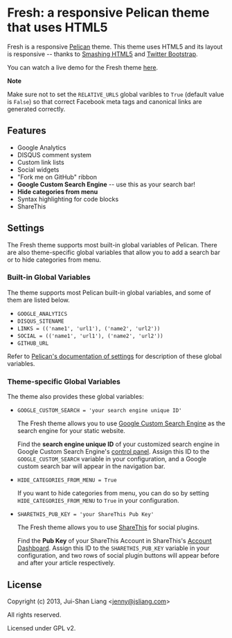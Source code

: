 # Fresh: a responsive Pelican theme that uses HTML5

Fresh is a responsive [Pelican](http://getpelican.com) theme.
This theme uses HTML5 and its layout is responsive -- thanks to [Smashing HTML5](http://coding.smashingmagazine.com/2009/08/04/designing-a-html-5-layout-from-scratch/) and [Twitter Bootstrap](http://twitter.github.com/bootstrap/).

You can watch a live demo for the Fresh theme [here](http://jsliang.com/pelican-fresh-demo/blog/).

**Note**

Make sure not to set the ``RELATIVE_URLS`` global varibles to `True` (default value is `False`) so that correct Facebook meta tags and canonical links are generated correctly.

## Features

*   Google Analytics
*   DISQUS comment system
*   Custom link lists
*   Social widgets
*   "Fork me on GitHub" ribbon
*   **Google Custom Search Engine** -- use this as your search bar!
*   **Hide categories from menu**
*   Syntax highlighting for code blocks
*   ShareThis

## Settings

The Fresh theme supports most built-in global variables of Pelican. There are also theme-specific global variables that allow you to add a search bar or to hide categories from menu.

### Built-in Global Variables

The theme supports most Pelican built-in global variables, and some of them are listed below.

*   `GOOGLE_ANALYTICS`
*   `DISQUS_SITENAME`
*   `LINKS = (('name1', 'url1'), ('name2', 'url2'))`
*   `SOCIAL = (('name1', 'url1'), ('name2', 'url2'))`
*   `GITHUB_URL`

Refer to [Pelican's documentation of settings](http://docs.getpelican.com/en/latest/settings.html) for description of these global variables.

### Theme-specific Global Variables

The theme also provides these global variables:

*   `GOOGLE_CUSTOM_SEARCH = 'your search engine unique ID'`

    The Fresh theme allows you to use [Google Custom Search Engine](http://www.google.com/cse/) as the search engine for your static website.

    Find the **search engine unique ID** of your customized search engine in Google Custom Search Engine's [control panel](http://www.google.com/cse/manage/all).
    Assign this ID to the `GOOGLE_CUSTOM_SEARCH` variable in your configuration, and a Google custom search bar will appear in the navigation bar.

*   `HIDE_CATEGORIES_FROM_MENU = True`

    If you want to hide categories from menu, you can do so by setting `HIDE_CATEGORIES_FROM_MENU` to `True` in your configuration.

*   `SHARETHIS_PUB_KEY = 'your ShareThis Pub Key'`

    The Fresh theme allows you to use [ShareThis](http://www.sharethis.com/) for social plugins.

    Find the **Pub Key** of your ShareThis Account in ShareThis's [Account Dashboard](http://www.sharethis.com/account/). Assign this ID to the `SHARETHIS_PUB_KEY` variable in your configuration, and two rows of social plugin buttons will appear before and after your article respectively.


## License

Copyright (c) 2013, Jui-Shan Liang &lt;jenny@jsliang.com&gt;

All rights reserved.

Licensed under GPL v2.
